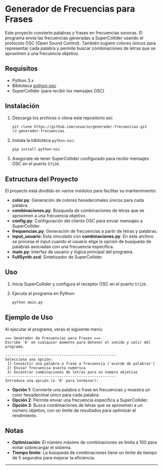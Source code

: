# Generador de Frecuencias para Frases

Este proyecto convierte palabras y frases en frecuencias sonoras. El programa envía las frecuencias generadas a SuperCollider usando el protocolo OSC (Open Sound Control).
También sugiere colores únicos para representar cada palabra y permite buscar combinaciones de letras que se aproximen a una frecuencia objetivo. 

## Requisitos

- Python 3.x
- Biblioteca [python-osc](https://pypi.org/project/python-osc/)
- SuperCollider (para recibir los mensajes OSC)

## Instalación

1. Descarga los archivos o clona este repositorio así:
    ```bash
    git clone https://github.com/usuario/generador-frecuencias.git
    cd generador-frecuencias
    ```

2. Instala la biblioteca `python-osc`:
    ```bash
    pip install python-osc
    ```

3. Asegúrate de tener SuperCollider configurado para recibir mensajes OSC en el puerto `57120`.

## Estructura del Proyecto

El proyecto está dividido en varios módulos para facilitar su mantenimiento:

- **color.py**: Generación de colores hexadecimales únicos para cada palabra.
- **combinaciones.py**: Búsqueda de combinaciones de letras que se aproximen a una frecuencia objetivo.
- **config.py**: Configuración del cliente OSC para enviar mensajes a SuperCollider.
- **frequencias.py**: Generación de frecuencias a partir de letras y palabras.
- **input_usuario**: Esta vinculado con **combinaciones.py**. En este archivo se procesa el input cuando el usuario elige la opción de busqueda de palabras asociadas con una frecuencia específica.
- **main.py**: Interfaz de usuario y lógica principal del programa.
- **FullSynth.scd**: Sintetizador de SuperCollider.

## Uso

1. Inicia SuperCollider y configura el receptor OSC en el puerto `57120`.

2. Ejecuta el programa en Python:
    ```bash
    python main.py
    ```

## Ejemplo de Uso

Al ejecutar el programa, verás el siguiente menú:

```
=== Generador de Frecuencias para Frases ===
Escribe '0' en cualquier momento para detener el sonido y salir del programa.

---------------------------------------------------
Selecciona una opción:
 1) Convertir una palabra o frase a frecuencia ('acorde de palabras')
 2) Enviar frecuencia exacta numérica
 3) Encontrar combinaciones de letras para un número objetivo
---------------------------------------------------
Introduce una opción (o '0' para terminar): 
```

- **Opción 1**: Convierte una palabra o frase en frecuencias y muestra un color hexadecimal único para cada palabra.
- **Opción 2**: Permite enviar una frecuencia específica a SuperCollider.
- **Opción 3**: Busca combinaciones de letras que se aproximen a un número objetivo, con un límite de resultados para optimizar el rendimiento.

## Notas

- **Optimización**: El número máximo de combinaciones se limita a 100 para evitar sobrecargar el sistema.
- **Tiempo límite**: La búsqueda de combinaciones tiene un límite de tiempo de 5 segundos para mejorar la eficiencia.

---